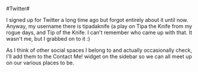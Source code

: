 #Twitter#

I signed up for Twitter a long time ago but forgot entirely about it until now. Anyway, my username there is tipadaknife (a play on Tipa the Knife from my rogue days, and Tip of the Knife. I can't remember who came up with that. It wasn't me, but I grabbed on to it :)

As I think of other social spaces I belong to and actually occasionally check, I'll add them to the Contact Me! widget on the sidebar so we can all meet up on our various places to be.

